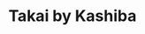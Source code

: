 ---
layout: place
title: Takai by Kashiba
permalink: /washington/bellevue/takai-by-kashiba.html
stateAbbr: WA
stateName: Washington
cityName: Bellevue
seo:
  type: restaurant
  links: https://takaibykashiba.com/
place_id: ChIJB8PPeYdskFQRKkBJfiZLuXE
photos:
  - name: >-
      places/ChIJB8PPeYdskFQRKkBJfiZLuXE/photos/AeeoHcKilMTIzakHhHkByxBmrP-Uv2qorTtin5j87hzmfktJCxAcrjxmOmWFpaDz-EZbrbZ_AHoFlRkGxJ10B6Uu9dMroUQvd6EnqTVbGXxXQQgG7HwCcXy1vfwBwb78sz_-qhqyyeBcInhw-tUjdCYLPWIha1_VU22dGuxjLrUP-3wXDV749hpcicRF0U1-r8JTw475tpR_9Qgeio_4nn7xRp0l7VG0AcAjVlZX7gos_9tWS71AIbXj1aobzMtC434x_mQYK1s5JxffjKw5TGO_sVPpw9MiiPArOOTCMSn1xkVSggwcnFnzV6kRlp0yuv0l8j-z3ZWP_eJriL0wLtPYukA1dLHPGKiHyekwIX7L2gU0XREDrWQAI8UZ0IkZlJa2wiosMxehwx1RJn6kYhkR1GVrZX5WDkPOGMgEBUsEkKR_KQ
    widthPx: 4000
    heightPx: 2252
    authorAttributions:
      - displayName: Hyunseok Gil
        uri: https://maps.google.com/maps/contrib/112898363989926845605
        photoUri: >-
          https://lh3.googleusercontent.com/a-/ALV-UjWiTx-cluk03DBmzuQ5ahR7qzsajvV-ksXui_AsRsPxPYQCQZKt=s100-p-k-no-mo
    flagContentUri: >-
      https://www.google.com/local/imagery/report/?cb_client=maps_api_places.places_api&image_key=!1e10!2sCIHM0ogKEICAgMDg3KKPZg&hl=en-US
    googleMapsUri: >-
      https://www.google.com/maps/place//data=!3m4!1e2!3m2!1sCIHM0ogKEICAgMDg3KKPZg!2e10!4m2!3m1!1s0x54906c8779cfc307:0x71b94b267e49402a
  - name: >-
      places/ChIJB8PPeYdskFQRKkBJfiZLuXE/photos/AeeoHcIvXtBqxHzXjJ0j2I9WZQYa9pIga3UzAjvpq26rYH_9dSo_hZaFBET1t_bAei_gvDwUHp9aTgGMIkeZTfK1unexEADBPdZZll54pQlpjyq99fj92ICAhjdonKlXGs7RzNeQTypoX3Y1_el7JjWHPRJHAAzXxEKPtQhINufwcUT6cIpuszOt_A728K2E53rR9yEAYT1s2F7V3joM_HUNlYpXEu4m8CIpS0xK6fIa1EpPsPfMt4O_8kjRFRT1sVgMNd6RZMpZjRfL85mFCnaBa4E1LbiRkauHTIViIafv5X4Vog
    widthPx: 1920
    heightPx: 1280
    authorAttributions:
      - displayName: Takai by Kashiba
        uri: https://maps.google.com/maps/contrib/106966323100918767075
        photoUri: >-
          https://lh3.googleusercontent.com/a/ACg8ocLamdArcMwr-tE4j3x-NTb4_-b8fg5a1GTjpzNAYLMfRKUL8Q=s100-p-k-no-mo
    flagContentUri: >-
      https://www.google.com/local/imagery/report/?cb_client=maps_api_places.places_api&image_key=!1e10!2sAF1QipP3-UGI8e3mTlGBPeYirn2T5xUlg5CLxXlotPsG&hl=en-US
    googleMapsUri: >-
      https://www.google.com/maps/place//data=!3m4!1e2!3m2!1sAF1QipP3-UGI8e3mTlGBPeYirn2T5xUlg5CLxXlotPsG!2e10!4m2!3m1!1s0x54906c8779cfc307:0x71b94b267e49402a
  - name: >-
      places/ChIJB8PPeYdskFQRKkBJfiZLuXE/photos/AeeoHcLk_UWdJK-sgCI5FAKbZzjkQCWQiSb44ZQeeCW3eM0v53pXvWThj28h1BxujG9138bWa4KMGfJwqJga6sJ3f12n5LyeRQb-CaQ4q9M2l5by7SRcLw60QTuP7h59AZoVmf_ewLO7MtluxCCINqj5yztCfe37Ozekhjtnh86A2RvLNZkgLh_c1fg3cYMT1IKpoD8wsRK_e5LTwRgqfXQ8Wv_nqI2ZhA-NI-_cdJcV7vtpVl-PlUcsBDStx4gteZQajXwtRdw1zNWRbV9FZpjUjSCidRCyqBJCo0XWFuU1TJO-8LBVdRr_P1Jdeu34YiP_ZJDIj2Cqmm_N4v-ikAJNPOU10q5zM5uUI1XvQGuCXZcT9BNqE0LIPAVxDGDXpGc2YUCnGmvZ4NeCPnheRjR2JVFrao8nUmkXcrJH32kibR0uU3s
    widthPx: 3023
    heightPx: 3023
    authorAttributions:
      - displayName: Huong Phan
        uri: https://maps.google.com/maps/contrib/109828549761132385962
        photoUri: >-
          https://lh3.googleusercontent.com/a-/ALV-UjXABr0fbBFIY9TZp4X62BS7B6pXE_r0vUbqhc4x2N34yvkSBY9N=s100-p-k-no-mo
    flagContentUri: >-
      https://www.google.com/local/imagery/report/?cb_client=maps_api_places.places_api&image_key=!1e10!2sCIHM0ogKEICAgMDI-LnOsQE&hl=en-US
    googleMapsUri: >-
      https://www.google.com/maps/place//data=!3m4!1e2!3m2!1sCIHM0ogKEICAgMDI-LnOsQE!2e10!4m2!3m1!1s0x54906c8779cfc307:0x71b94b267e49402a
  - name: >-
      places/ChIJB8PPeYdskFQRKkBJfiZLuXE/photos/AeeoHcKehlXEnNV3m9gurZoGZaocYW9q9aj4zGwE_Wwwwh5uPwwOoD7p_DRlmSssl6iGML5YGckry7Wisz6hFvsmtQ78rIFEDMr4ddwGe1CSOOTb1KaFOXaf7rI2nagS3ELGWL5-ZBp6uWW559pg1NQFzsp-a5Hq6ycBqSyw59976ATpieqLJ97VL_lMQFjFz-mtqS26N40WgTS3IhS4BSSAhv4YRG2hUWHS8TlgAxgJEHCguVEsp1MCUrih1t_q8WAR41z2nXf-aPfEhpz5CyedRNYAtPi5mIHdM-_80W6ccEiEsbbzUVrfrlN9zIKNK4BBmM9MhWiNY2frvEEBonQj6MHERTlKfxMaSBg_gSN42npX7biAyxjCh7_sHUS9ExaiNDmJXkpCUr1zeM3pB2rioE-FSj9mN38f9NYjks3FH9DQS8Ri
    widthPx: 4032
    heightPx: 3024
    authorAttributions:
      - displayName: Stacey L.
        uri: https://maps.google.com/maps/contrib/106180889044879860604
        photoUri: >-
          https://lh3.googleusercontent.com/a-/ALV-UjWnl6b8Iz1b0jhBKs1L3mqAcraHZsnzlOu1HGl-usn4nl69TYZAIw=s100-p-k-no-mo
    flagContentUri: >-
      https://www.google.com/local/imagery/report/?cb_client=maps_api_places.places_api&image_key=!1e10!2sCIHM0ogKEICAgICb2d-WswE&hl=en-US
    googleMapsUri: >-
      https://www.google.com/maps/place//data=!3m4!1e2!3m2!1sCIHM0ogKEICAgICb2d-WswE!2e10!4m2!3m1!1s0x54906c8779cfc307:0x71b94b267e49402a
  - name: >-
      places/ChIJB8PPeYdskFQRKkBJfiZLuXE/photos/AeeoHcLbalXV77CatvxnLCFmzaBsFcLwZ3ptZjQO75jsRObSTcHAyGdoyVvsQzuAZ-OTblHepUVgHzq-QouKmpHYMSQhC1yoK4_0izHMKq8W6TEZ9kr8e5ZCQCPHtqeHPRk_7RYHs16X2pquk7xEDDus1ImtXF72J9nxkCGjkk2DyTa6oEutLwun-g5gvu5ZmdO6uxoo56RzWPnpgmmz5G1OI2-N3e6J5NUrJhXo2JFF41hFvh1F3jSfxFm9gxNNj_TDEpntMjn3x1l0IhPhVNYUWpgqG33VrYs_3QlfTMmde0uRhzhrhKdqYbQINLDAax1XSj_TcbjtDrcE9w3IfqN9gEnSo86cSj22UX4G4hhojKHEupqm_XB9T4so1OZT6k9IrjHaEbTl5dzbQInwCLc541zE_CdKyJzRPV_hEnM6HtC26FdU
    widthPx: 4032
    heightPx: 3024
    authorAttributions:
      - displayName: Stacey L.
        uri: https://maps.google.com/maps/contrib/106180889044879860604
        photoUri: >-
          https://lh3.googleusercontent.com/a-/ALV-UjWnl6b8Iz1b0jhBKs1L3mqAcraHZsnzlOu1HGl-usn4nl69TYZAIw=s100-p-k-no-mo
    flagContentUri: >-
      https://www.google.com/local/imagery/report/?cb_client=maps_api_places.places_api&image_key=!1e10!2sCIHM0ogKEICAgICb2d-K-QE&hl=en-US
    googleMapsUri: >-
      https://www.google.com/maps/place//data=!3m4!1e2!3m2!1sCIHM0ogKEICAgICb2d-K-QE!2e10!4m2!3m1!1s0x54906c8779cfc307:0x71b94b267e49402a
  - name: >-
      places/ChIJB8PPeYdskFQRKkBJfiZLuXE/photos/AeeoHcJ2TrsnVqH_0mcIH9B6LxZ1_ZYHh0S-lvWTu2s8K0SXFp3K7IaED1g5kEd0DTKWslcf-HrvO7HrCQQlXdvugCkZb9jVaLK72fn5aDJRkEPCg4r_S8nE9RzDoe7X3Mt7NQ1hjiC5lQbJSOTQ4kl7eHbAnHQDp5x_wD-dtUUqbEqkCBluwy34JhN67AEBEXuIlRn4JYJXB4du89K-0qST9nrq-RLLEjGWctVvZkR7guD1iaYOW60hDF2_96KbCMAky3WMgNuFL6Uh6CCDWZxxc1YhLJVk_IVRw7vtwxOESn_dojM4goI8_ANq_367mdsUvGRQpd0r3OhFFtFnVJCCK-obmYrt5rCa7Bsp3N1Nprg3PVWp4tb8Ygf4i5AYALcseUkje5GHuZAw0TqAoNzGX4YTaJsItDJeL2IGaRctZpwMTJM
    widthPx: 3600
    heightPx: 4800
    authorAttributions:
      - displayName: jatyran
        uri: https://maps.google.com/maps/contrib/100856121157260045818
        photoUri: >-
          https://lh3.googleusercontent.com/a-/ALV-UjVY269Y0IYeJubBl8mpFqO9n6wMMhLTIIS8IG5NrB3BiVt56R3W=s100-p-k-no-mo
    flagContentUri: >-
      https://www.google.com/local/imagery/report/?cb_client=maps_api_places.places_api&image_key=!1e10!2sCIHM0ogKEICAgIDrgvrk3AE&hl=en-US
    googleMapsUri: >-
      https://www.google.com/maps/place//data=!3m4!1e2!3m2!1sCIHM0ogKEICAgIDrgvrk3AE!2e10!4m2!3m1!1s0x54906c8779cfc307:0x71b94b267e49402a
  - name: >-
      places/ChIJB8PPeYdskFQRKkBJfiZLuXE/photos/AeeoHcJC9oz9S5k9MLENnXIS-ZQhw9qvGBdd9xUc39UhisiA2rVWrAe0F2uHZCNgCcex6Qjr2SI_fxcUEIj2CR04-vw8Y4f9iYXxAlhD4_ZKDg-Ld_FTVnp1FT8WEeBxJVl33cY9YuXPfBysiMiTV56zJPftTK50-MDKZMHYV9omUQE8WM12l67_M0b65wtplcwYFxh5RNUTJdDQVN06Qa-HHedaCz2zhYvhfkz82pDzsvbpPWmP6FC5MWtc0z0JqX5d_TYfj7GcUy2r8wtsgOFUSY_vrvinnrRA1tpqsUKvRd5v-raUkW1TizfDCrBu0NZ4_vqG7l-PQk_I7k0tJX4HWi7AXtcW1hlafc6CvITg1RkUQrunMzuk_EXPASmX4iVVqPy9HYmJET6jBYIfgwqI8sneLInqD8S-c69xfiu7rpFcIQ
    widthPx: 4000
    heightPx: 3000
    authorAttributions:
      - displayName: Croak Her
        uri: https://maps.google.com/maps/contrib/110958285217690426427
        photoUri: >-
          https://lh3.googleusercontent.com/a-/ALV-UjXPJiZPl_tLWVC6T2mgUNh5UwSalM87iy2RxlQdTENt659zh9uz=s100-p-k-no-mo
    flagContentUri: >-
      https://www.google.com/local/imagery/report/?cb_client=maps_api_places.places_api&image_key=!1e10!2sCIHM0ogKEICAgIDz8PTwHg&hl=en-US
    googleMapsUri: >-
      https://www.google.com/maps/place//data=!3m4!1e2!3m2!1sCIHM0ogKEICAgIDz8PTwHg!2e10!4m2!3m1!1s0x54906c8779cfc307:0x71b94b267e49402a
  - name: >-
      places/ChIJB8PPeYdskFQRKkBJfiZLuXE/photos/AeeoHcIvG1roruLYAOteulNcls-y35wuEQB8sPNKCU0grsWCkmrl_lVQpiNqIAflFbu7viNgYJkDLhZ729nJRePER_Lo4zP99x-NCKuvFSKGtEgmnvscMDRd5NgbG3EBMhX9fxnzJ3vD5Z1_2206UX4xrCUp2nJSlj7ZoPFRPRk-HcG5UDnPwOK1MrLDAOaL41PlPqxEsQ-zyU7h_bcDgT-kNb4g0PHTY-s3RvM0seq-p6KmeGiAHgurnVwjy0u9IswNxSB-3IAuZ5CRu73eAuqV2_N3fNs1dwmeOhVpp4X9FfrONAjG-z9ohV_mnEPh-7ocwzaUmhXfW6KAq1LJyhd6cUTiYyUB9JU2107gOy86IwNwQICr-_98TM8H6KYcUnxGKUgav83htRPX8RXb3cDN2mk_UJnVr1Zg3a9cO0yfnx0GeJcN
    widthPx: 4000
    heightPx: 3000
    authorAttributions:
      - displayName: Michael Britten
        uri: https://maps.google.com/maps/contrib/113474488252180833471
        photoUri: >-
          https://lh3.googleusercontent.com/a-/ALV-UjUiNF-o9x_QbvIFnh5Lev1453iGLIVRYWq4E0FZGckwaD0nd6m9=s100-p-k-no-mo
    flagContentUri: >-
      https://www.google.com/local/imagery/report/?cb_client=maps_api_places.places_api&image_key=!1e10!2sCIHM0ogKEICAgICT8uqX6AE&hl=en-US
    googleMapsUri: >-
      https://www.google.com/maps/place//data=!3m4!1e2!3m2!1sCIHM0ogKEICAgICT8uqX6AE!2e10!4m2!3m1!1s0x54906c8779cfc307:0x71b94b267e49402a
  - name: >-
      places/ChIJB8PPeYdskFQRKkBJfiZLuXE/photos/AeeoHcKeVNbMKID8TeQ6Ep0RQTPLVdEewlIvRCSpv-5pPWck7ASGXjd4v6V-cVeVePwdzzNaySOF8g5IBWChriyyQxVbNR2E87Awa_Vjz-p2V0iVrmjPuoChDNb5sldYX8aP137i6gNmVlwJvdIYaQJps0TJi9imeQau5BSwG2M9c9ASwAogeMUwDal-6wmADC9X_-nhToj5YSnrWq-NvRLF6hd1WhYJj8DAZo4m27SbRA4mraeAxOSn_I1Z4MHNBwJT4oNz8G5jAqD-CVxVSAqcsThjydkdVMYkZ61EytkcFTo9Z6ix_dmXeoOEDEwC-bWaGlzSPlLzqKoPRmPrhHTouLUo0MjYDS9x1iNdiT_IHitg_jKXfHwwEeuOBtRzw6QP5zEQKZa0oPOm_7RAcq_tPFQrj2avthXXdHkiWqS3a2BJAPU
    widthPx: 3600
    heightPx: 4800
    authorAttributions:
      - displayName: Susan Ng
        uri: https://maps.google.com/maps/contrib/115846562149098719702
        photoUri: >-
          https://lh3.googleusercontent.com/a-/ALV-UjWcYTYC0tDojJjS0tPig0UhGrw5IVeDkgkEB8dMN2M03ivcVtPXbA=s100-p-k-no-mo
    flagContentUri: >-
      https://www.google.com/local/imagery/report/?cb_client=maps_api_places.places_api&image_key=!1e10!2sCIHM0ogKEICAgIDb6-HXhgE&hl=en-US
    googleMapsUri: >-
      https://www.google.com/maps/place//data=!3m4!1e2!3m2!1sCIHM0ogKEICAgIDb6-HXhgE!2e10!4m2!3m1!1s0x54906c8779cfc307:0x71b94b267e49402a
  - name: >-
      places/ChIJB8PPeYdskFQRKkBJfiZLuXE/photos/AeeoHcK_WkjkYL-7mOF2omPVo4Trt5_NAcRW0UKksrpsOvLmw0m67s0A0L_l5SH4LZrrGaA_I487SKUS7J-ub-EJZc4fQlcDg_ESrBaSTtzxVb2F-2O8Af6mTSWTCGJc_IXXhozOolE8NmyMNK7x-3OxepOGdQOdaHIYDhFxneoDbRBGtEEgnUDpCBEeaZAAnPh-BdkYH3SKgH50VqYPcQZrhANTXDCq5K5Ul4ehnecjkd9NlE4IKSw6zJGMxNKU7wH8X6LTIbLmpoR43ST1nmDtig3Kq4IZ6zTsURdEmYxEVKjQAG1uvhMpfqO4DgP6jt0PuGZ47M-hEJLev6iEn3LvbtsW8AfwBVeEBlVr5Y_aAJfYJ9nXdvQCnkltCoy8azILdDKeQnwXIJzgqbbDQOslbv4PzloJkUAqt2aiU-HTmLdU_JN9-Q54Sy-k5DdI_g
    widthPx: 4080
    heightPx: 3072
    authorAttributions:
      - displayName: Ben Slivka
        uri: https://maps.google.com/maps/contrib/100889762173531020749
        photoUri: >-
          https://lh3.googleusercontent.com/a-/ALV-UjXITrcKrtiRks05wOQMSXej30Wq47jgSFtAnivKihc7FVUiZcg=s100-p-k-no-mo
    flagContentUri: >-
      https://www.google.com/local/imagery/report/?cb_client=maps_api_places.places_api&image_key=!1e10!2sCIABIhAGbyfQIiCLTWfaylMADSdU&hl=en-US
    googleMapsUri: >-
      https://www.google.com/maps/place//data=!3m4!1e2!3m2!1sCIABIhAGbyfQIiCLTWfaylMADSdU!2e10!4m2!3m1!1s0x54906c8779cfc307:0x71b94b267e49402a
address: 180 Bellevue Way NE, Bellevue, WA 98004, USA
street: 180 Bellevue Way NE
city: Bellevue
state: WA
zip: '98004'
country: USA
neighborhood: West Bellevue
latitude: '47.611568'
longitude: '-122.201288'
accessibility_options:
  wheelchairAccessibleParking: true
  wheelchairAccessibleEntrance: true
  wheelchairAccessibleRestroom: true
  wheelchairAccessibleSeating: true
business_status: OPERATIONAL
name: Takai by Kashiba
google_maps_links:
  directionsUri: >-
    https://www.google.com/maps/dir//''/data=!4m7!4m6!1m1!4e2!1m2!1m1!1s0x54906c8779cfc307:0x71b94b267e49402a!3e0
  placeUri: https://maps.google.com/?cid=8194663625676898346
  writeAReviewUri: >-
    https://www.google.com/maps/place//data=!4m3!3m2!1s0x54906c8779cfc307:0x71b94b267e49402a!12e1
  reviewsUri: >-
    https://www.google.com/maps/place//data=!4m4!3m3!1s0x54906c8779cfc307:0x71b94b267e49402a!9m1!1b1
  photosUri: >-
    https://www.google.com/maps/place//data=!4m3!3m2!1s0x54906c8779cfc307:0x71b94b267e49402a!10e5
primary_type: Sushi Restaurant
opening_hours:
  openNow: false
  periods:
    - open:
        day: 0
        hour: 17
        minute: 30
      close:
        day: 0
        hour: 21
        minute: 0
    - open:
        day: 1
        hour: 17
        minute: 30
      close:
        day: 1
        hour: 21
        minute: 0
    - open:
        day: 3
        hour: 17
        minute: 30
      close:
        day: 3
        hour: 21
        minute: 0
    - open:
        day: 4
        hour: 17
        minute: 30
      close:
        day: 4
        hour: 21
        minute: 0
    - open:
        day: 5
        hour: 17
        minute: 30
      close:
        day: 5
        hour: 21
        minute: 0
    - open:
        day: 6
        hour: 17
        minute: 30
      close:
        day: 6
        hour: 21
        minute: 0
  weekdayDescriptions:
    - 'Monday: 5:30 – 9:00 PM'
    - 'Tuesday: Closed'
    - 'Wednesday: 5:30 – 9:00 PM'
    - 'Thursday: 5:30 – 9:00 PM'
    - 'Friday: 5:30 – 9:00 PM'
    - 'Saturday: 5:30 – 9:00 PM'
    - 'Sunday: 5:30 – 9:00 PM'
  nextOpenTime: '2025-05-04T00:30:00Z'
secondary_opening_hours:
  regular:
    weekdayDescriptions: null
    type: null
  current:
    weekdayDescriptions: null
    type: null
phone: (425) 502-7259
price_level: null
price_range: $100 &ndash; & up
rating: '4.5'
rating_count: 202
website: https://takaibykashiba.com/
description: >-
  Discover Takai by Kashiba in Bellevue, Washington$$$Takai by Kashiba in
  Bellevue, Washington, stands out as an upscale sushi destination, offering an
  elegant omakase experience that highlights fresh, meticulously prepared
  seafood in the Edomae style. This refined eatery pairs its creative sushi
  selections with thoughtful wine and sake options, creating a sophisticated
  dining atmosphere perfect for special occasions. Guests appreciate the
  spacious interior and accessibility features like wheelchair-friendly parking
  and seating, making it a welcoming spot for everyone. Evening hours focus on
  intimate meals that emphasize quality ingredients and balanced flavors,
  positioning it as a go-to choice among sushi restaurants in the area. Whether
  you're exploring top sushi spots nearby, this venue delivers an authentic and
  memorable Japanese-inspired meal that elevates local dining options.
generative_summary: >-
  Discover Takai by Kashiba in Bellevue, Washington$$$Takai by Kashiba in
  Bellevue, Washington, stands out as an upscale sushi destination, offering an
  elegant omakase experience that highlights fresh, meticulously prepared
  seafood in the Edomae style. This refined eatery pairs its creative sushi
  selections with thoughtful wine and sake options, creating a sophisticated
  dining atmosphere perfect for special occasions. Guests appreciate the
  spacious interior and accessibility features like wheelchair-friendly parking
  and seating, making it a welcoming spot for everyone. Evening hours focus on
  intimate meals that emphasize quality ingredients and balanced flavors,
  positioning it as a go-to choice among sushi restaurants in the area. Whether
  you're exploring top sushi spots nearby, this venue delivers an authentic and
  memorable Japanese-inspired meal that elevates local dining options.
generative_disclosure: Summarized by AI using the Grok-3-Mini model.
reviews:
  - name: >-
      places/ChIJB8PPeYdskFQRKkBJfiZLuXE/reviews/ChZDSUhNMG9nS0VJQ0FnTUNJci0yNFN3EAE
    relativePublishTimeDescription: 4 weeks ago
    rating: 5
    text:
      text: >-
        Impeccable service meets culinary excellence here. The sardine sushi
        shines and fresh, expertly balanced, and unforgettable. Upscale, pricey,
        but worth it for refined Japanese dining. Perfect for special nights.
        🍣✨
      languageCode: en
    originalText:
      text: >-
        Impeccable service meets culinary excellence here. The sardine sushi
        shines and fresh, expertly balanced, and unforgettable. Upscale, pricey,
        but worth it for refined Japanese dining. Perfect for special nights.
        🍣✨
      languageCode: en
    authorAttribution:
      displayName: Evandro GR
      uri: https://www.google.com/maps/contrib/111956158054541483151/reviews
      photoUri: >-
        https://lh3.googleusercontent.com/a-/ALV-UjXY0SCrDYWMiFBrAUOmJu1CagMOyo-0OOQ1vJICSKldNuTMWtZyYQ=s128-c0x00000000-cc-rp-mo-ba2
    publishTime: '2025-04-05T16:27:45.094872Z'
    flagContentUri: >-
      https://www.google.com/local/review/rap/report?postId=ChZDSUhNMG9nS0VJQ0FnTUNJci0yNFN3EAE&d=17924085&t=1
    googleMapsUri: >-
      https://www.google.com/maps/reviews/data=!4m6!14m5!1m4!2m3!1sChZDSUhNMG9nS0VJQ0FnTUNJci0yNFN3EAE!2m1!1s0x54906c8779cfc307:0x71b94b267e49402a
  - name: >-
      places/ChIJB8PPeYdskFQRKkBJfiZLuXE/reviews/ChZDSUhNMG9nS0VJQ0FnTURnM0tLZFRnEAE
    relativePublishTimeDescription: 2 months ago
    rating: 5
    text:
      text: >-
        I had the chance to visit here with my wife after longing to go for
        years. The high ceilings and spacious interior immediately made the
        experience feel both relaxing and refined. Not only is there an omakase
        bar, but there are also table seating options, giving diners flexibility
        and comfort.


        As someone who loves aged sushi, I was delighted that most of the pieces
        were prepared in that style. The fish in each bite felt incredibly
        tender, and the flavors were deepened by the aging process. Their house
        soy sauce stood out for its perfect balance of savory notes without
        being overly salty, allowing the natural taste of the fish to shine. The
        sushi rice was some of the best I’ve ever had—firm enough to hold
        together, yet soft and flavorful when you bite into it.


        From the glossy tuna cuts to the delicate white fish slices, every piece
        looked pristine on the wooden plate. One highlight was the crab, which
        was gently shredded and topped with a subtle yet rich accent. The
        attention to detail in the presentation and the freshness of each
        ingredient made the entire course feel special.


        I’m still a huge fan of Shiro Sushi and visit regularly, but I’ve been
        missing the distinctive taste I first experienced during my earliest
        visits. However, at Takai by Kashiba, I rediscovered the very flavors I
        had been searching for, which made the meal especially memorable. To top
        it off, my wife and I were fortunate enough to meet Chef Shiro Kashiba
        himself that evening. As fans who have frequented restaurants run by his
        disciples, it was an honor to talk with him. Hearing him emphasize
        “customer first” gave me a clear understanding of why his establishments
        consistently deliver such a warm and exceptional dining experience.


        Overall, Takai by Kashiba lived up to and surpassed all expectations. If
        you’re looking for a memorable omakase experience with impeccable aged
        sushi, wonderful service, and a welcoming atmosphere, this is a
        must-visit destination.
      languageCode: en
    originalText:
      text: >-
        I had the chance to visit here with my wife after longing to go for
        years. The high ceilings and spacious interior immediately made the
        experience feel both relaxing and refined. Not only is there an omakase
        bar, but there are also table seating options, giving diners flexibility
        and comfort.


        As someone who loves aged sushi, I was delighted that most of the pieces
        were prepared in that style. The fish in each bite felt incredibly
        tender, and the flavors were deepened by the aging process. Their house
        soy sauce stood out for its perfect balance of savory notes without
        being overly salty, allowing the natural taste of the fish to shine. The
        sushi rice was some of the best I’ve ever had—firm enough to hold
        together, yet soft and flavorful when you bite into it.


        From the glossy tuna cuts to the delicate white fish slices, every piece
        looked pristine on the wooden plate. One highlight was the crab, which
        was gently shredded and topped with a subtle yet rich accent. The
        attention to detail in the presentation and the freshness of each
        ingredient made the entire course feel special.


        I’m still a huge fan of Shiro Sushi and visit regularly, but I’ve been
        missing the distinctive taste I first experienced during my earliest
        visits. However, at Takai by Kashiba, I rediscovered the very flavors I
        had been searching for, which made the meal especially memorable. To top
        it off, my wife and I were fortunate enough to meet Chef Shiro Kashiba
        himself that evening. As fans who have frequented restaurants run by his
        disciples, it was an honor to talk with him. Hearing him emphasize
        “customer first” gave me a clear understanding of why his establishments
        consistently deliver such a warm and exceptional dining experience.


        Overall, Takai by Kashiba lived up to and surpassed all expectations. If
        you’re looking for a memorable omakase experience with impeccable aged
        sushi, wonderful service, and a welcoming atmosphere, this is a
        must-visit destination.
      languageCode: en
    authorAttribution:
      displayName: Hyunseok Gil
      uri: https://www.google.com/maps/contrib/112898363989926845605/reviews
      photoUri: >-
        https://lh3.googleusercontent.com/a-/ALV-UjWiTx-cluk03DBmzuQ5ahR7qzsajvV-ksXui_AsRsPxPYQCQZKt=s128-c0x00000000-cc-rp-mo-ba6
    publishTime: '2025-02-23T06:36:05.147413Z'
    flagContentUri: >-
      https://www.google.com/local/review/rap/report?postId=ChZDSUhNMG9nS0VJQ0FnTURnM0tLZFRnEAE&d=17924085&t=1
    googleMapsUri: >-
      https://www.google.com/maps/reviews/data=!4m6!14m5!1m4!2m3!1sChZDSUhNMG9nS0VJQ0FnTURnM0tLZFRnEAE!2m1!1s0x54906c8779cfc307:0x71b94b267e49402a
  - name: >-
      places/ChIJB8PPeYdskFQRKkBJfiZLuXE/reviews/ChZDSUhNMG9nS0VJQ0FnTURJLUxuT1VREAE
    relativePublishTimeDescription: 3 weeks ago
    rating: 5
    text:
      text: >-
        Great omakase at the chef counter, which sits 8 people. You start with
        some appetizers, then sashimi, and the chef prepares nigiri 8 pieces of
        the same type for 8 guests at a time, so you all eat at the same pace.
        There are about 10 pieces of nigiri each, with very little sushi rice so
        it’s not very filling. They serve steamed egg, seasonal tempura in
        between, the a hand roll, miso soup and finally desert.

        All and all, it was a great experience.
      languageCode: en
    originalText:
      text: >-
        Great omakase at the chef counter, which sits 8 people. You start with
        some appetizers, then sashimi, and the chef prepares nigiri 8 pieces of
        the same type for 8 guests at a time, so you all eat at the same pace.
        There are about 10 pieces of nigiri each, with very little sushi rice so
        it’s not very filling. They serve steamed egg, seasonal tempura in
        between, the a hand roll, miso soup and finally desert.

        All and all, it was a great experience.
      languageCode: en
    authorAttribution:
      displayName: Huong Phan
      uri: https://www.google.com/maps/contrib/109828549761132385962/reviews
      photoUri: >-
        https://lh3.googleusercontent.com/a-/ALV-UjXABr0fbBFIY9TZp4X62BS7B6pXE_r0vUbqhc4x2N34yvkSBY9N=s128-c0x00000000-cc-rp-mo-ba6
    publishTime: '2025-04-07T01:54:57.171670Z'
    flagContentUri: >-
      https://www.google.com/local/review/rap/report?postId=ChZDSUhNMG9nS0VJQ0FnTURJLUxuT1VREAE&d=17924085&t=1
    googleMapsUri: >-
      https://www.google.com/maps/reviews/data=!4m6!14m5!1m4!2m3!1sChZDSUhNMG9nS0VJQ0FnTURJLUxuT1VREAE!2m1!1s0x54906c8779cfc307:0x71b94b267e49402a
  - name: >-
      places/ChIJB8PPeYdskFQRKkBJfiZLuXE/reviews/ChZDSUhNMG9nS0VJQ0FnSUNfaWFHa1RREAE
    relativePublishTimeDescription: 3 months ago
    rating: 5
    text:
      text: >-
        A very well curated fresh/aged fish with other smaller dishes(tempera,
        chawanmushi, miso soup, etc.) in between. Highly recommend getting the
        uni on the side and don’t forget to eat the shiso, a very fragrant and
        refreshing mint (green leaf)! The rice in sushi was a perfect amount and
        I like how simple each dish was. There are no overpowering sauces. You
        must enjoy fish to come here.
      languageCode: en
    originalText:
      text: >-
        A very well curated fresh/aged fish with other smaller dishes(tempera,
        chawanmushi, miso soup, etc.) in between. Highly recommend getting the
        uni on the side and don’t forget to eat the shiso, a very fragrant and
        refreshing mint (green leaf)! The rice in sushi was a perfect amount and
        I like how simple each dish was. There are no overpowering sauces. You
        must enjoy fish to come here.
      languageCode: en
    authorAttribution:
      displayName: Dahye Jung
      uri: https://www.google.com/maps/contrib/115265178871868614730/reviews
      photoUri: >-
        https://lh3.googleusercontent.com/a/ACg8ocLvgKhhMgjMCgqi_Sbin_hptmdVoBMvfQYTA3nCJAKy0k9TDIY=s128-c0x00000000-cc-rp-mo-ba3
    publishTime: '2025-01-17T05:03:01.409249Z'
    flagContentUri: >-
      https://www.google.com/local/review/rap/report?postId=ChZDSUhNMG9nS0VJQ0FnSUNfaWFHa1RREAE&d=17924085&t=1
    googleMapsUri: >-
      https://www.google.com/maps/reviews/data=!4m6!14m5!1m4!2m3!1sChZDSUhNMG9nS0VJQ0FnSUNfaWFHa1RREAE!2m1!1s0x54906c8779cfc307:0x71b94b267e49402a
  - name: >-
      places/ChIJB8PPeYdskFQRKkBJfiZLuXE/reviews/ChdDSUhNMG9nS0VJQ0FnSUN2a05PRmhBRRAB
    relativePublishTimeDescription: 4 months ago
    rating: 5
    text:
      text: >-
        This review is for a couple visits last year for omakase. The fish
        selection was pretty good, and  there were other dishes like chawan
        mushi, shishito tempura and the dessert was tamago cake and ice cream
        Ambiance and service were excellent too. They also returned our coats
        warm. Definitely a more upscale place and better that the Kashiba in
        Seattle by Pike place.
      languageCode: en
    originalText:
      text: >-
        This review is for a couple visits last year for omakase. The fish
        selection was pretty good, and  there were other dishes like chawan
        mushi, shishito tempura and the dessert was tamago cake and ice cream
        Ambiance and service were excellent too. They also returned our coats
        warm. Definitely a more upscale place and better that the Kashiba in
        Seattle by Pike place.
      languageCode: en
    authorAttribution:
      displayName: Diana J.
      uri: https://www.google.com/maps/contrib/103978635468070051316/reviews
      photoUri: >-
        https://lh3.googleusercontent.com/a/ACg8ocI3coBwTo9z2Fhj25I3HJFMM_N69ZlXGxFwRD6jVvUGzdolBmtV=s128-c0x00000000-cc-rp-mo-ba4
    publishTime: '2024-12-07T06:49:05.913451Z'
    flagContentUri: >-
      https://www.google.com/local/review/rap/report?postId=ChdDSUhNMG9nS0VJQ0FnSUN2a05PRmhBRRAB&d=17924085&t=1
    googleMapsUri: >-
      https://www.google.com/maps/reviews/data=!4m6!14m5!1m4!2m3!1sChdDSUhNMG9nS0VJQ0FnSUN2a05PRmhBRRAB!2m1!1s0x54906c8779cfc307:0x71b94b267e49402a
review_summary: >-
  What Diners Are Saying About the Experience$$$Folks enjoying sushi near
  Bellevue often highlight the outstanding quality of the fresh and aged fish in
  their omakase meals, noting how each piece is expertly crafted for a
  delightful balance of flavors. Many appreciate the welcoming ambiance and
  attentive service that make the upscale setting feel relaxed and special, even
  if it's on the pricier side. Reviewers frequently mention the thoughtful
  additions like tempura and miso soup that complement the main courses, helping
  to create a well-rounded and satisfying experience. Overall, it's clear that
  this spot lives up to its reputation as one of the best sushi places around,
  with diners feeling it's worth visiting for an authentic taste of refined
  Japanese cuisine. While it's not the most filling option for everyone, the
  emphasis on simplicity and freshness keeps the feedback overwhelmingly
  positive for those seeking a high-end sushi adventure.
review_disclosure: Summarized by AI using the Grok-3-Mini model.
parking_options:
  paidParkingLot: true
payment_options:
  acceptsCreditCards: true
  acceptsDebitCards: true
  acceptsCashOnly: false
  acceptsNfc: true
allow_dogs: null
curbside_pickup: false
delivery: false
dine_in: true
good_for_children: false
good_for_groups: null
good_for_sports: false
live_music: false
menu_for_children: false
outdoor_seating: false
reservable: true
restroom: true
serves_beer: true
serves_breakfast: false
serves_brunch: false
serves_cocktails: null
serves_coffee: false
serves_dinner: true
serves_dessert: null
serves_lunch: false
serves_vegetarian_food: false
serves_wine: true
takeout: null
update_category: atmosphere
places_description: null

---